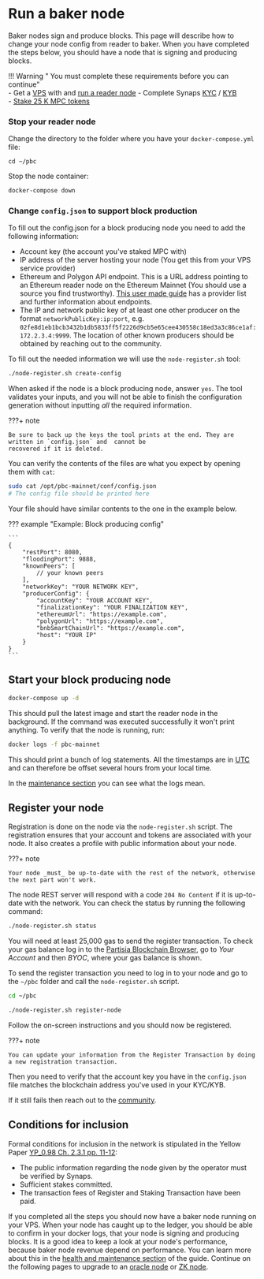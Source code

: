# Run a baker node

Baker nodes sign and produce blocks. This page will describe how to change your node config from reader to baker. When you have completed the steps below, you should have a node that is signing and producing blocks.

!!! Warning " You must complete these requirements before you can continue"   
    - Get a [VPS](../pbc-fundamentals/dictionary.md#vps) with and [run a reader node](run-a-reader-node.md)
    - Complete Synaps  [KYC](complete-synaps-kyb.md#verification-process-for-individuals-kyc) / [KYB](complete-synaps-kyb.md#verification-process-for-businesses-kyb)   
    - [Stake 25 K MPC tokens](https://browser.partisiablockchain.com/node-operation)    



### Stop your reader node

Change the directory to the folder where you have your `docker-compose.yml` file:

```shell
cd ~/pbc
```

Stop the node container:

```bash
docker-compose down
```

### Change `config.json` to support block production

To fill out the config.json for a block producing node you need to add the following information:

- Account key (the account you've staked MPC with)
- IP address of the server hosting your node (You get this from your VPS service provider)
- Ethereum and Polygon API endpoint. This is a URL address pointing to an Ethereum reader node on the Ethereum Mainnet (You should use a source you find trustworthy). [This user made guide](https://docs.google.com/spreadsheets/d/1Eql-c0tGo5hDqUcFNPDx9v-6-rCYHzZGbITz2QKCljs/edit#gid=0) has a provider list and further information about endpoints.
- The IP and network public key of at least one other producer on the format `networkPublicKey:ip:port`, e.g. `02fe8d1eb1bcb3432b1db5833ff5f2226d9cb5e65cee430558c18ed3a3c86ce1af:172.2.3.4:9999`. The location of other known producers should be obtained by reaching out to the community.

To fill out the needed information we will use the `node-register.sh` tool:

```bash
./node-register.sh create-config
```

When asked if the node is a block producing node, answer `yes`.
The tool validates your inputs, and you will not be able to finish the configuration generation without inputting *all*
the required information.

???+ note

    Be sure to back up the keys the tool prints at the end. They are written in `config.json` and  cannot be
    recovered if it is deleted.

You can verify the contents of the files are what you expect by opening them with `cat`:

```bash
sudo cat /opt/pbc-mainnet/conf/config.json
# The config file should be printed here
```

Your file should have similar contents to the one in the example below.

??? example "Example: Block producing config"

    ```
    {
        "restPort": 8080,
        "floodingPort": 9888,
        "knownPeers": [
            // your known peers
        ],
        "networkKey": "YOUR NETWORK KEY",
        "producerConfig": {
            "accountKey": "YOUR ACCOUNT KEY",
            "finalizationKey": "YOUR FINALIZATION KEY",
            "ethereumUrl": "https://example.com",
            "polygonUrl": "https://example.com",
            "bnbSmartChainUrl": "https://example.com",
            "host": "YOUR IP"
        }
    }
    ```

## Start your block producing node

```bash
docker-compose up -d
```

This should pull the latest image and start the reader node in the background. If the command was executed successfully it won't print anything. To verify that the node is running, run:

````bash
docker logs -f pbc-mainnet
````

This should print a bunch of log statements. All the timestamps are in [UTC](https://en.wikipedia.org/wiki/Coordinated_Universal_Time) and can therefore be offset several hours from your local time.

In the [maintenance section](../node-operations/node-health-and-maintenance.md) you can see what the logs mean.

## Register your node


Registration is done on the node via the `node-register.sh` script. The registration ensures that your account and tokens are associated with your node. It also creates a profile with public information about your node.

???+ note

    Your node _must_ be up-to-date with the rest of the network, otherwise the next part won't work.

The node REST server will respond with a code `204 No Content` if it is up-to-date with the network.
You can check the status by running the following command:

```bash
./node-register.sh status
```

You will need at least 25,000 gas to send the register transaction. To check your gas balance log in to the
[Partisia Blockchain Browser](https://browser.partisiablockchain.com/account?tab=byoc), go to *Your Account* and then *BYOC*, where your
gas balance is shown.

To send the register transaction you need to log in to your node and go to the `~/pbc` folder and call the `node-register.sh` script.

```bash
cd ~/pbc
```

```bash
./node-register.sh register-node
```

Follow the on-screen instructions and you should now be registered.

???+ note

    You can update your information from the Register Transaction by doing a new registration transaction.

Then you need to verify that the account key you have in the `config.json` file matches the blockchain address you've used in your KYC/KYB.

If it still fails then reach out to the [community](../get-support-from-pbc-community.md).

## Conditions for inclusion

Formal conditions for inclusion in the network is stipulated in the Yellow Paper [YP_0.98 Ch. 2.3.1 pp. 11-12](https://drive.google.com/file/d/1OX7ljrLY4IgEA1O3t3fKNH1qSO60_Qbw/view):

- The public information regarding the node given by the operator must be verified by Synaps.
- Sufficient stakes committed.
- The transaction fees of Register and Staking Transaction have been paid.


If you completed all the steps you should now have a baker node running on your VPS. When your node has caught up to the ledger, you should be able to confirm in your docker logs, that your node is signing and producing blocks. It is a good idea to keep a look at your node's performance, because baker node revenue depend on performance. You can learn more about this in the [health and maintenance section](node-health-and-maintenance.md) of the guide. Continue on the following pages to upgrade to an [oracle node](run-a-deposit-or-withdrawal-oracle-node.md) or [ZK node](run-a-zk-node.md).